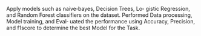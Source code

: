 Apply models such as naive‐bayes, Decision Trees, Lo‐ gistic Regression, and Random Forest classifiers on the dataset.
Performed Data processing, Model training, and Eval‐ uated the performance using Accuracy, Precision, and f1score to determine the best Model for the Task.
